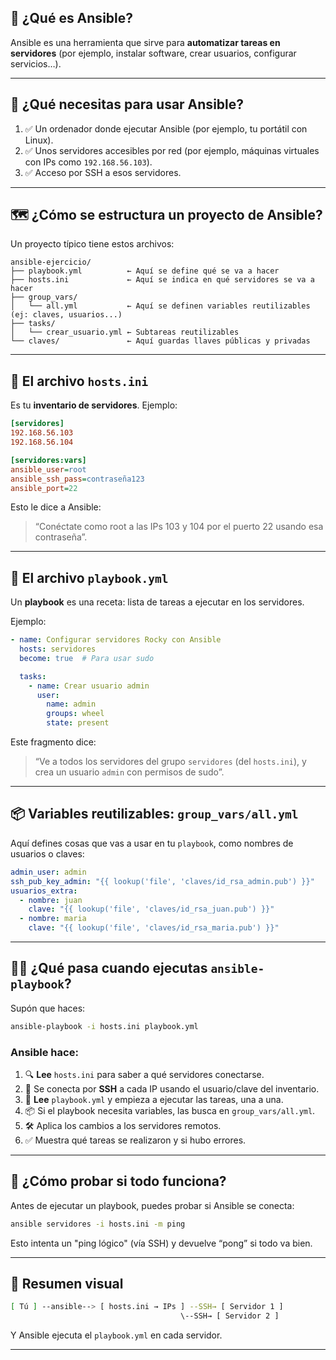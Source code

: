 ## 🧠 ¿Qué es Ansible?

Ansible es una herramienta que sirve para **automatizar tareas en servidores** (por ejemplo, instalar software, crear usuarios, configurar servicios…).

---

## 🧰 ¿Qué necesitas para usar Ansible?

1. ✅ Un ordenador donde ejecutar Ansible (por ejemplo, tu portátil con Linux).
2. ✅ Unos servidores accesibles por red (por ejemplo, máquinas virtuales con IPs como `192.168.56.103`).
3. ✅ Acceso por SSH a esos servidores.

---

## 🗺️ ¿Cómo se estructura un proyecto de Ansible?

Un proyecto típico tiene estos archivos:

```
ansible-ejercicio/
├── playbook.yml          ← Aquí se define qué se va a hacer
├── hosts.ini             ← Aquí se indica en qué servidores se va a hacer
├── group_vars/
│   └── all.yml           ← Aquí se definen variables reutilizables (ej: claves, usuarios...)
├── tasks/
│   └── crear_usuario.yml ← Subtareas reutilizables
└── claves/               ← Aquí guardas llaves públicas y privadas
```

---

## 📁 El archivo `hosts.ini`

Es tu **inventario de servidores**. Ejemplo:

```ini
[servidores]
192.168.56.103
192.168.56.104

[servidores:vars]
ansible_user=root
ansible_ssh_pass=contraseña123
ansible_port=22
```

Esto le dice a Ansible:

> “Conéctate como root a las IPs 103 y 104 por el puerto 22 usando esa contraseña”.

---

## 📜 El archivo `playbook.yml`

Un **playbook** es una receta: lista de tareas a ejecutar en los servidores.

Ejemplo:

```yaml
- name: Configurar servidores Rocky con Ansible
  hosts: servidores
  become: true  # Para usar sudo

  tasks:
    - name: Crear usuario admin
      user:
        name: admin
        groups: wheel
        state: present
```

Este fragmento dice:

> “Ve a todos los servidores del grupo `servidores` (del `hosts.ini`), y crea un usuario `admin` con permisos de sudo”.

---

## 📦 Variables reutilizables: `group_vars/all.yml`

Aquí defines cosas que vas a usar en tu `playbook`, como nombres de usuarios o claves:

```yaml
admin_user: admin
ssh_pub_key_admin: "{{ lookup('file', 'claves/id_rsa_admin.pub') }}"
usuarios_extra:
  - nombre: juan
    clave: "{{ lookup('file', 'claves/id_rsa_juan.pub') }}"
  - nombre: maria
    clave: "{{ lookup('file', 'claves/id_rsa_maria.pub') }}"
```

---

## 🏃‍♂️ ¿Qué pasa cuando ejecutas `ansible-playbook`?

Supón que haces:

```bash
ansible-playbook -i hosts.ini playbook.yml
```

### Ansible hace:

1. 🔍 **Lee** `hosts.ini` para saber a qué servidores conectarse.
2. 🔑 Se conecta por **SSH** a cada IP usando el usuario/clave del inventario.
3. 📖 **Lee** `playbook.yml` y empieza a ejecutar las tareas, una a una.
4. 📦 Si el playbook necesita variables, las busca en `group_vars/all.yml`.
5. 🛠️ Aplica los cambios a los servidores remotos.
6. ✅ Muestra qué tareas se realizaron y si hubo errores.

---

## 🧪 ¿Cómo probar si todo funciona?

Antes de ejecutar un playbook, puedes probar si Ansible se conecta:

```bash
ansible servidores -i hosts.ini -m ping
```

Esto intenta un "ping lógico" (vía SSH) y devuelve “pong” si todo va bien.

---

## 🎯 Resumen visual

```bash
[ Tú ] --ansible--> [ hosts.ini → IPs ] --SSH→ [ Servidor 1 ]
                                      \--SSH→ [ Servidor 2 ]
```

Y Ansible ejecuta el `playbook.yml` en cada servidor.

---
